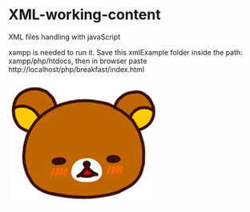 # XML-working-content
XML files handling with javaScript

xampp is needed to run it. Save this xmlExample folder inside  the path: xampp/php/htdocs, then in browser paste http://localhost/php/breakfast/index.html


![bearXml](xmlExample/2.png)
